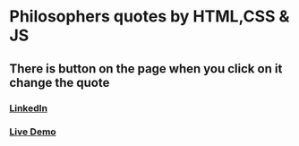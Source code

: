 # Philosophers quotes by HTML,CSS & JS
## There is button on the page when you click on it change the quote
### [LinkedIn](https://www.linkedin.com/in/mohammed-ashraf-a044522b9?utm_source=share&utm_campaign=share_via&utm_content=profile&utm_medium=android_app)
### [Live Demo](https://mo-ashraf-elsayed.github.io/quote/)
